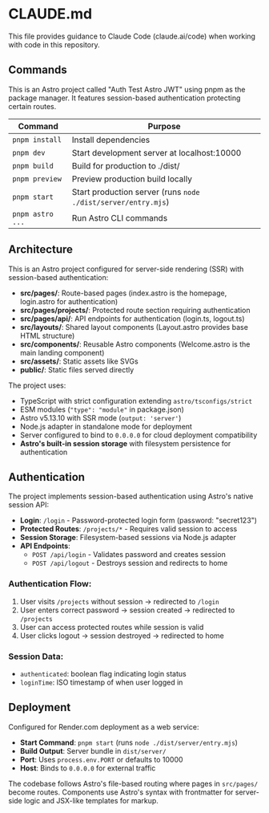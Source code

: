 # CLAUDE.md

This file provides guidance to Claude Code (claude.ai/code) when working with code in this repository.

## Commands

This is an Astro project called "Auth Test Astro JWT" using pnpm as the package manager. It features session-based authentication protecting certain routes.

| Command | Purpose |
|---------|---------|
| `pnpm install` | Install dependencies |
| `pnpm dev` | Start development server at localhost:10000 |
| `pnpm build` | Build for production to ./dist/ |
| `pnpm preview` | Preview production build locally |
| `pnpm start` | Start production server (runs `node ./dist/server/entry.mjs`) |
| `pnpm astro ...` | Run Astro CLI commands |

## Architecture

This is an Astro project configured for server-side rendering (SSR) with session-based authentication:

- **src/pages/**: Route-based pages (index.astro is the homepage, login.astro for authentication)
- **src/pages/projects/**: Protected route section requiring authentication
- **src/pages/api/**: API endpoints for authentication (login.ts, logout.ts)
- **src/layouts/**: Shared layout components (Layout.astro provides base HTML structure)
- **src/components/**: Reusable Astro components (Welcome.astro is the main landing component)
- **src/assets/**: Static assets like SVGs
- **public/**: Static files served directly

The project uses:
- TypeScript with strict configuration extending `astro/tsconfigs/strict`
- ESM modules (`"type": "module"` in package.json)
- Astro v5.13.10 with SSR mode (`output: 'server'`)
- Node.js adapter in standalone mode for deployment
- Server configured to bind to `0.0.0.0` for cloud deployment compatibility
- **Astro's built-in session storage** with filesystem persistence for authentication

## Authentication

The project implements session-based authentication using Astro's native session API:

- **Login**: `/login` - Password-protected login form (password: "secret123")
- **Protected Routes**: `/projects/*` - Requires valid session to access
- **Session Storage**: Filesystem-based sessions via Node.js adapter
- **API Endpoints**:
  - `POST /api/login` - Validates password and creates session
  - `POST /api/logout` - Destroys session and redirects to home

### Authentication Flow:
1. User visits `/projects` without session → redirected to `/login`
2. User enters correct password → session created → redirected to `/projects`
3. User can access protected routes while session is valid
4. User clicks logout → session destroyed → redirected to home

### Session Data:
- `authenticated`: boolean flag indicating login status
- `loginTime`: ISO timestamp of when user logged in

## Deployment

Configured for Render.com deployment as a web service:
- **Start Command**: `pnpm start` (runs `node ./dist/server/entry.mjs`)
- **Build Output**: Server bundle in `dist/server/`
- **Port**: Uses `process.env.PORT` or defaults to 10000
- **Host**: Binds to `0.0.0.0` for external traffic

The codebase follows Astro's file-based routing where pages in `src/pages/` become routes. Components use Astro's syntax with frontmatter for server-side logic and JSX-like templates for markup.